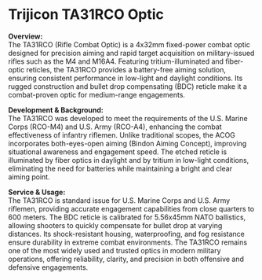 # Trijicon TA31RCO Optic

**Overview:**\
The TA31RCO (Rifle Combat Optic) is a 4x32mm fixed-power combat optic designed for precision aiming and rapid target acquisition on military-issued rifles such as the M4 and M16A4. Featuring tritium-illuminated and fiber-optic reticles, the TA31RCO provides a battery-free aiming solution, ensuring consistent performance in low-light and daylight conditions. Its rugged construction and bullet drop compensating (BDC) reticle make it a combat-proven optic for medium-range engagements.

**Development & Background:**\
The TA31RCO was developed to meet the requirements of the U.S. Marine Corps (RCO-M4) and U.S. Army (RCO-A4), enhancing the combat effectiveness of infantry riflemen. Unlike traditional scopes, the ACOG incorporates both-eyes-open aiming (Bindon Aiming Concept), improving situational awareness and engagement speed. The etched reticle is illuminated by fiber optics in daylight and by tritium in low-light conditions, eliminating the need for batteries while maintaining a bright and clear aiming point.

**Service & Usage:**\
The TA31RCO is standard issue for U.S. Marine Corps and U.S. Army riflemen, providing accurate engagement capabilities from close quarters to 600 meters. The BDC reticle is calibrated for 5.56x45mm NATO ballistics, allowing shooters to quickly compensate for bullet drop at varying distances. Its shock-resistant housing, waterproofing, and fog resistance ensure durability in extreme combat environments. The TA31RCO remains one of the most widely used and trusted optics in modern military operations, offering reliability, clarity, and precision in both offensive and defensive engagements.
